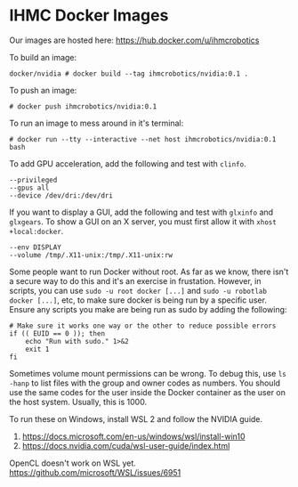 # IHMC Docker Images

Our images are hosted here: https://hub.docker.com/u/ihmcrobotics

To build an image:

```
docker/nvidia # docker build --tag ihmcrobotics/nvidia:0.1 .
```

To push an image:

```
# docker push ihmcrobotics/nvidia:0.1
```

To run an image to mess around in it's terminal:
```
# docker run --tty --interactive --net host ihmcrobotics/nvidia:0.1 bash
```

To add GPU acceleration, add the following and test with `clinfo`.
```
--privileged
--gpus all
--device /dev/dri:/dev/dri
```

If you want to display a GUI, add the following and test with `glxinfo` and `glxgears`.
To show a GUI on an X server, you must first allow it with `xhost +local:docker`.
```
--env DISPLAY
--volume /tmp/.X11-unix:/tmp/.X11-unix:rw
```

Some people want to run Docker without root. As far as we know, there isn't a secure way to do this and it's an exercise in frustation. However, in scripts, you can use `sudo -u root docker [...]` and `sudo -u robotlab docker [...]`, etc, to make sure docker is being run by a specific user. Ensure any scripts you make are being run as sudo by adding the following:
```
# Make sure it works one way or the other to reduce possible errors
if (( EUID == 0 )); then
    echo "Run with sudo." 1>&2
    exit 1
fi
```

Sometimes volume mount permissions can be wrong. To debug this, use `ls -hanp` to list files with the group and owner codes as numbers. You should use the same codes for the user inside the Docker container as the user on the host system. Usually, this is 1000.

To run these on Windows, install WSL 2 and follow the NVIDIA guide.
1. https://docs.microsoft.com/en-us/windows/wsl/install-win10
2. https://docs.nvidia.com/cuda/wsl-user-guide/index.html

OpenCL doesn't work on WSL yet. https://github.com/microsoft/WSL/issues/6951
